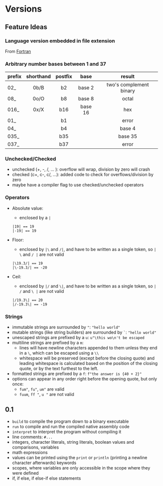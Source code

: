 # Versions

## Feature Ideas

### Language version embedded in file extension

From [Fortran](https://www.cita.utoronto.ca/~merz/intel_f10b/main_for/mergedProjects/bldaps_for/common/bldaps_under_inpext.htm#:~:text=Typical%20Fortran%20source%20files%20have,f.)

### Arbitrary number bases between 1 and 37

| prefix | shorthand | postfix |  base   |         result          |
| :----- | :-------: | :-----: | :-----: | :---------------------: |
| 02_    |   0b/B    |   b2    | base 2  | two's complement binary |
| 08_    |   0o/O    |   b8    | base 8  |          octal          |
| 016_   |   0x/X    |   b16   | base 16 |           hex           |
| 01_    |           |   b1    |         |          error          |
| 04_    |           |   b4    |         |         base 4          |
| 035_   |           |   b35   |         |         base 35         |
| 037_   |           |   b37   |         |          error          |

### Unchecked/Checked

- unchecked (+, -, /, ... ): overflow will wrap, division by zero will crash
- checked (c+, c-, c/, ...): added code to check for overflows/division by zero
- maybe have a compiler flag to use checked/unchecked operators

### Operators

- Absolute value:
    - enclosed by a `|`

    ```blitz
    |19| == 19
    |-19| == 19
    ```

- Floor:
    - enclosed by `|\` and `/|`, and have to be written as a single token, so `| \` and `/ |` are not valid

    ```blitz
    |\19.3/| == 19
    |\-19.3/| == -20
    ```

- Ceil:
    - enclosed by `|/` and `\|`, and have to be written as a single token, so `| /` and `\ |` are not valid

    ```blitz
    |/19.3\| == 20
    |/-19.3\| == -19
    ```

### Strings

- immutable strings are surrounded by `"`: `"hello world"`
- mutable strings (like string builders) are surrounded by `` ` ``: `"hello world"`
- unescaped strings are prefixed by a `u`: `u"\this wo\n't be escaped`
- multiline strings are prefixed by a `m`:
    - lines will have newline characters appended to them unless they end in a `\`, which can be escaped using a `\\`
    - whitespace will be preserved (except before the closing quote) and leading whitespace is calculated based on the
        position of the closing quote, or by the text furthest to the left.  
- formatted strings are prefixed by a `f`: `f"the answer is {40 + 2}"`
- options can appear in any order right before the opening quote, but only once:
    - `fum"`, `fu"`, `um"` are valid
    - `fuum`, `ff "`, `u "` are not valid


## 0.1

- `build` to compile the program down to a binary executable
- `run` to compile and run the compiled native assembly code
- `interpret` to interpret the program without compiling it
- line comments: `#...`
- integers, character literals, string literals, boolean values and comparisons, variables
- math expressions
- values can be printed using the `print` or `println` (printing a newline character afterwards) keywords
- scopes, where variables are only accessible in the scope where they were defined
- if, if else, if else-if else statements
